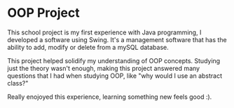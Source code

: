 # OOP Project

This school project is my first experience with Java programming, I developed a software using Swing. It's a management software that has the ability to add, modify or delete from a mySQL database.

This project helped solidify my understanding of OOP concepts. Studying just the theory wasn't enough, making this project answered many questions that I had when studying OOP, like "why would I use an abstract class?"

Really enojoyed this experience, learning something new feels good :).
